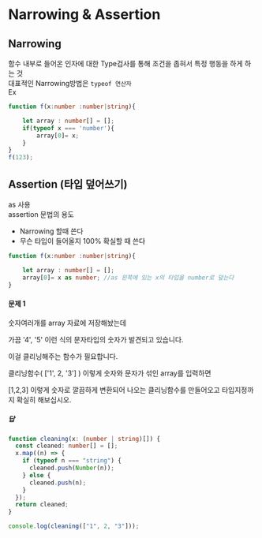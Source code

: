 # Narrowing & Assertion

## Narrowing

함수 내부로 들어온 인자에 대한 Type검사를 통해 조건을 좁혀서 특정 행동을 하게 하는 것  
대표적인 Narrowing방법은 `typeof 연산자`  
Ex

```ts
function f(x:number :number|string){

    let array : number[] = [];
    if(typeof x === 'number'){
        array[0]= x;
    }
}
f(123);
```

## Assertion (타입 덮어쓰기)

as 사용  
assertion 문법의 용도

- Narrowing 할때 쓴다
- 무슨 타입이 들어올지 100% 확실할 때 쓴다

```ts
function f(x:number :number|string){

    let array : number[] = [];
    array[0]= x as number; //as 왼쪽에 있는 x의 타입을 number로 덮는다
}
```

#### 문제 1

숫자여러개를 array 자료에 저장해놨는데

가끔 '4', '5' 이런 식의 문자타입의 숫자가 발견되고 있습니다.

이걸 클리닝해주는 함수가 필요합니다.

클리닝함수( ['1', 2, '3'] ) 이렇게 숫자와 문자가 섞인 array를 입력하면

[1,2,3] 이렇게 숫자로 깔끔하게 변환되어 나오는 클리닝함수를 만들어오고 타입지정까지 확실히 해보십시오.

##### 답

```ts
function cleaning(x: (number | string)[]) {
  const cleaned: number[] = [];
  x.map((n) => {
    if (typeof n === "string") {
      cleaned.push(Number(n));
    } else {
      cleaned.push(n);
    }
  });
  return cleaned;
}

console.log(cleaning(["1", 2, "3"]));
```
